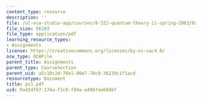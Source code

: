 ```yaml
---
content_type: resource
description: ''
file: /ol-ocw-studio-app/courses/8-322-quantum-theory-ii-spring-2003/0a42df67174af2c8f84aa4987ae684bf_ps1.pdf
file_size: 56193
file_type: application/pdf
learning_resource_types:
- Assignments
license: https://creativecommons.org/licenses/by-nc-sa/4.0/
ocw_type: OCWFile
parent_title: Assignments
parent_type: CourseSection
parent_uid: a5c18c2d-70e1-80e7-70c8-36239c1f1acd
resourcetype: Document
title: ps1.pdf
uid: 0a42df67-174a-f2c8-f84a-a4987ae684bf
---
```

